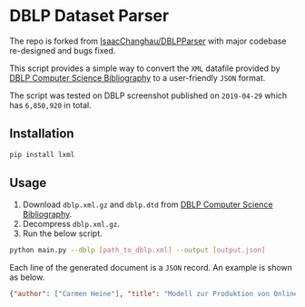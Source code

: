 # DBLP Dataset Parser

The repo is forked from [IsaacChanghau/DBLPParser](https://github.com/IsaacChanghau/DBLPParser) with major codebase re-designed and bugs fixed.

This script provides a simple way to convert the `XML` datafile provided by [DBLP Computer Science Bibliography](https://dblp.org/xml/) to a user-friendly `JSON` format.

The script was tested on DBLP screenshot published on `2019-04-29` which has `6,850,920` in total.

## Installation

```bash
pip install lxml
```

## Usage

1. Download `dblp.xml.gz` and `dblp.dtd` from
[DBLP Computer Science Bibliography](https://dblp.org/xml/).
2. Decompress `dblp.xml.gz`.
3. Run the below script.

```bash
python main.py --dblp [path_to_dblp.xml] --output [output.json]
```

Each line of the generated document is a `JSON` record. An example is shown as below.
```json
{"author": ["Carmen Heine"], "title": "Modell zur Produktion von Online-Hilfen.", "year": "2010", "school": ["Aarhus University"], "pages": ["1-315"], "isbn": ["978-3-86596-263-8"], "ee": ["http://d-nb.info/996064095"], "genre": "phdthesis"}
```
